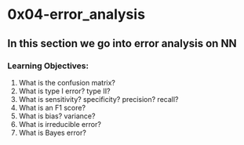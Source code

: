 # 0x04-error_analysis
## In this section we go into error analysis on NN
### Learning Objectives:
1. What is the confusion matrix?
2. What is type I error? type II?
3. What is sensitivity? specificity? precision? recall?
4. What is an F1 score?
5. What is bias? variance?
6. What is irreducible error?
7. What is Bayes error?
